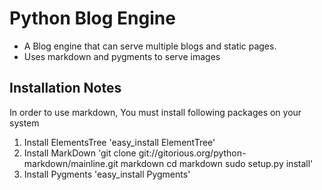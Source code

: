 Python Blog Engine
==================
* A Blog engine that can serve multiple blogs and static pages.
* Uses markdown and pygments to serve images


Installation Notes
------------------
In order to use markdown, You must install following packages on your system
1. Install ElementsTree
'easy_install ElementTree'
2. Install MarkDown
'git clone git://gitorious.org/python-markdown/mainline.git markdown
cd markdown
sudo setup.py install'
3. Install  Pygments
'easy_install Pygments'

